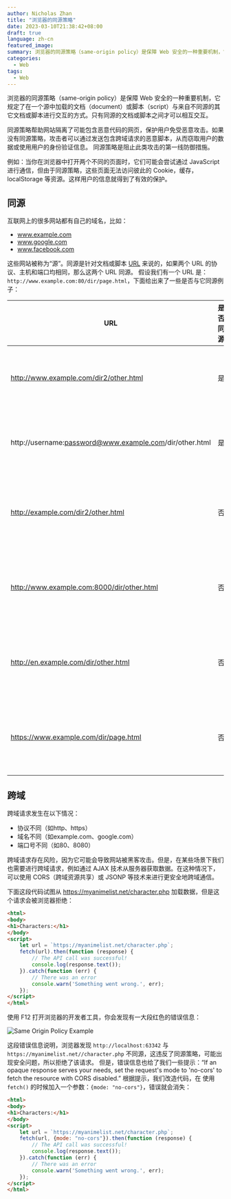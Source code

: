 ```yaml
---
author: Nicholas Zhan
title: "浏览器的同源策略"
date: 2023-03-10T21:38:42+08:00
draft: true
language: zh-cn
featured_image:
summary: 浏览器的同源策略（same-origin policy）是保障 Web 安全的一种重要机制，它规定了在一个源中加载的文档（document）或脚本（script）与来自不同源的其它文档或脚本进行交互的方式。只有同源的文档或脚本之间才可以相互交互。
categories:
  - Web
tags:
  - Web
---
```


浏览器的同源策略（same-origin policy）是保障 Web 安全的一种重要机制，它规定了在一个源中加载的文档（document）或脚本（script）与来自不同源的其它文档或脚本进行交互的方式。只有同源的文档或脚本之间才可以相互交互。

同源策略帮助网站隔离了可能包含恶意代码的网页，保护用户免受恶意攻击。如果没有同源策略，攻击者可以通过发送包含跨域请求的恶意脚本，从而窃取用户的数据或使用用户的身份验证信息。 同源策略是阻止此类攻击的第一线防御措施。

例如：当你在浏览器中打开两个不同的页面时，它们可能会尝试通过 JavaScript 进行通信，但由于同源策略，这些页面无法访问彼此的 Cookie，缓存，localStorage 等资源。这样用户的信息就得到了有效的保护。

## 同源

互联网上的很多网站都有自己的域名，比如：
* www.example.com
* www.google.com
* www.facebook.com

这些网站被称为“源”。同源是针对文档或脚本 [URL](https://en.wikipedia.org/wiki/URL) 来说的，如果两个 URL 的协议、主机和端口均相同，那么这两个 URL 同源。
假设我们有一个 URL 是：`http://www.example.com:80/dir/page.html`，下面给出来了一些是否与它同源例子：

| URL | 是否同源 | 说明 |
|-----|--------|------|
| http://www.example.com/dir2/other.html | 是 | 协议、主机和端口相同 |
| http://username:password@www.example.com/dir/other.html | 是 | 协议、主机和端口相同 |
| http://example.com/dir2/other.html | 否 | 协议、端口相同；主机不同 |
| http://www.example.com:8000/dir/other.html | 否 | 协议、主机相同；端口不同 |
| http://en.example.com/dir/other.html | 否 | 协议、端口相同；主机不同 |
| https://www.example.com/dir/page.html | 否 | 主机相同；协议和端口不同 |

## 跨域

跨域请求发生在以下情况：
* 协议不同（如http、https）
* 域名不同（如example.com、google.com）
* 端口号不同（如80、8080）

跨域请求存在风险，因为它可能会导致网站被黑客攻击。但是，在某些场景下我们也需要进行跨域请求，例如通过 AJAX 技术从服务器获取数据。在这种情况下，可以使用 CORS（跨域资源共享）或 JSONP 等技术来进行更安全地跨域通信。

下面这段代码试图从 https://myanimelist.net/character.php 加载数据，但是这个请求会被浏览器拒绝：
```html
<html>
<body>
<h1>Characters:</h1>
</body>
<script>
    let url = `https://myanimelist.net/character.php`;
    fetch(url).then(function (response) {
        // The API call was successful!
        console.log(response.text());
    }).catch(function (err) {
        // There was an error
        console.warn('Something went wrong.', err);
    });
</script>
</html>
```
使用 F12 打开浏览器的开发者工具，你会发现有一大段红色的错误信息：

![Same Origin Policy Example](/images/web/same_origin_policy_example.png)

这段错误信息说明，浏览器发现 `http://localhost:63342` 与 `https://myanimelist.net//character.php` 不同源，这违反了同源策略，可能出现安全问题，所以拒绝了该请求。
但是，错误信息也给了我们一些提示：“If an opaque response serves your needs, set the request's mode to 'no-cors' to fetch the resource with CORS disabled.”
根据提示，我们改造代码，在 使用 `fetch()` 的时候加入一个参数：`{mode: "no-cors"}`，错误就会消失：
```html
<html>
<body>
<h1>Characters:</h1>
</body>
<script>
    let url = `https://myanimelist.net/character.php`;
    fetch(url, {mode: "no-cors"}).then(function (response) {
        // The API call was successful!
        console.log(response.text());
    }).catch(function (err) {
        // There was an error
        console.warn('Something went wrong.', err);
    });
</script>
</html>
```

